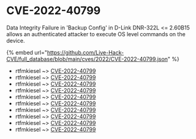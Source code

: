 # CVE-2022-40799

Data Integrity Failure in 'Backup Config' in D-Link DNR-322L <= 2.60B15 allows an authenticated attacker to execute OS level commands on the device.

{% embed url="https://github.com/Live-Hack-CVE/full_database/blob/main/cves/2022/CVE-2022-40799.json" %}


* rtfmkiesel ~> [CVE-2022-40799](https://www.alice-snow.ru/2022/database/cve-2022-40799/cve-2022-40799-rtfmkiesel)
* rtfmkiesel ~> [CVE-2022-40799](https://www.alice-snow.ru/2022/database/cve-2022-40799/cve-2022-40799-rtfmkiesel)
* rtfmkiesel ~> [CVE-2022-40799](https://www.alice-snow.ru/2022/database/cve-2022-40799/cve-2022-40799-rtfmkiesel)
* rtfmkiesel ~> [CVE-2022-40799](https://www.alice-snow.ru/2022/database/cve-2022-40799/cve-2022-40799-rtfmkiesel)
* rtfmkiesel ~> [CVE-2022-40799](https://www.alice-snow.ru/2022/database/cve-2022-40799/cve-2022-40799-rtfmkiesel)
* rtfmkiesel ~> [CVE-2022-40799](https://www.alice-snow.ru/2022/database/cve-2022-40799/cve-2022-40799-rtfmkiesel)
* rtfmkiesel ~> [CVE-2022-40799](https://www.alice-snow.ru/2022/database/cve-2022-40799/cve-2022-40799-rtfmkiesel)
* rtfmkiesel ~> [CVE-2022-40799](https://www.alice-snow.ru/2022/database/cve-2022-40799/cve-2022-40799-rtfmkiesel)
* rtfmkiesel ~> [CVE-2022-40799](https://www.alice-snow.ru/2022/database/cve-2022-40799/cve-2022-40799-rtfmkiesel)
* rtfmkiesel ~> [CVE-2022-40799](https://www.alice-snow.ru/2022/database/cve-2022-40799/cve-2022-40799-rtfmkiesel)